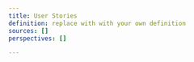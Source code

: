 ```yaml
---
title: User Stories
definition: replace with with your own definition
sources: []
perspectives: []

---
```

